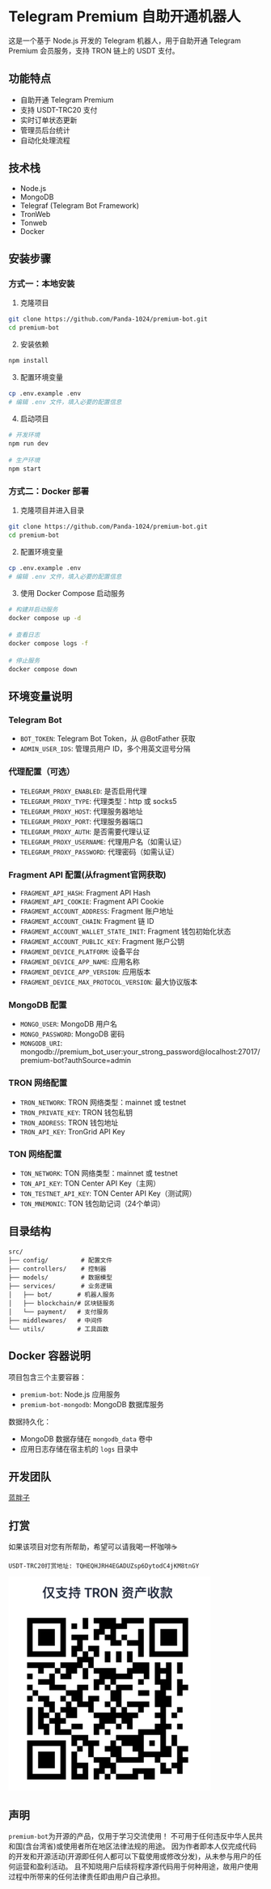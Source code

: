# Telegram Premium 自助开通机器人

这是一个基于 Node.js 开发的 Telegram 机器人，用于自助开通 Telegram Premium 会员服务，支持 TRON 链上的 USDT 支付。

## 功能特点

- 自助开通 Telegram Premium
- 支持 USDT-TRC20 支付
- 实时订单状态更新
- 管理员后台统计
- 自动化处理流程

## 技术栈

- Node.js
- MongoDB
- Telegraf (Telegram Bot Framework)
- TronWeb
- Tonweb
- Docker

## 安装步骤

### 方式一：本地安装

1. 克隆项目
```bash
git clone https://github.com/Panda-1024/premium-bot.git
cd premium-bot
```

2. 安装依赖
```bash
npm install
```

3. 配置环境变量
```bash
cp .env.example .env
# 编辑 .env 文件，填入必要的配置信息
```

4. 启动项目
```bash
# 开发环境
npm run dev

# 生产环境
npm start
```

### 方式二：Docker 部署

1. 克隆项目并进入目录
```bash
git clone https://github.com/Panda-1024/premium-bot.git
cd premium-bot
```

2. 配置环境变量
```bash
cp .env.example .env
# 编辑 .env 文件，填入必要的配置信息
```

3. 使用 Docker Compose 启动服务
```bash
# 构建并启动服务
docker compose up -d

# 查看日志
docker compose logs -f

# 停止服务
docker compose down
```

## 环境变量说明

### Telegram Bot

- `BOT_TOKEN`: Telegram Bot Token，从 @BotFather 获取
- `ADMIN_USER_IDS`: 管理员用户 ID，多个用英文逗号分隔

### 代理配置（可选）

- `TELEGRAM_PROXY_ENABLED`: 是否启用代理
- `TELEGRAM_PROXY_TYPE`: 代理类型：http 或 socks5
- `TELEGRAM_PROXY_HOST`: 代理服务器地址
- `TELEGRAM_PROXY_PORT`: 代理服务器端口
- `TELEGRAM_PROXY_AUTH`: 是否需要代理认证
- `TELEGRAM_PROXY_USERNAME`: 代理用户名（如需认证）
- `TELEGRAM_PROXY_PASSWORD`: 代理密码（如需认证）

### Fragment API 配置(从fragment官网获取)

- `FRAGMENT_API_HASH`: Fragment API Hash
- `FRAGMENT_API_COOKIE`: Fragment API Cookie
- `FRAGMENT_ACCOUNT_ADDRESS`:  Fragment 账户地址
- `FRAGMENT_ACCOUNT_CHAIN`: Fragment 链 ID
- `FRAGMENT_ACCOUNT_WALLET_STATE_INIT`: Fragment 钱包初始化状态
- `FRAGMENT_ACCOUNT_PUBLIC_KEY`: Fragment 账户公钥
- `FRAGMENT_DEVICE_PLATFORM`: 设备平台
- `FRAGMENT_DEVICE_APP_NAME`: 应用名称
- `FRAGMENT_DEVICE_APP_VERSION`: 应用版本
- `FRAGMENT_DEVICE_MAX_PROTOCOL_VERSION`: 最大协议版本

### MongoDB 配置

- `MONGO_USER`: MongoDB 用户名
- `MONGO_PASSWORD`: MongoDB 密码
- `MONGODB_URI`: mongodb://premium_bot_user:your_strong_password@localhost:27017/premium-bot?authSource=admin

### TRON 网络配置

- `TRON_NETWORK`: TRON 网络类型：mainnet 或 testnet
- `TRON_PRIVATE_KEY`: TRON 钱包私钥
- `TRON_ADDRESS`: TRON 钱包地址
- `TRON_API_KEY`: TronGrid API Key

### TON 网络配置

- `TON_NETWORK`: TON 网络类型：mainnet 或 testnet
- `TON_API_KEY`: TON Center API Key（主网）
- `TON_TESTNET_API_KEY`: TON Center API Key（测试网）
- `TON_MNEMONIC`: TON 钱包助记词（24个单词）

## 目录结构

```text
src/
├── config/         # 配置文件
├── controllers/    # 控制器
├── models/         # 数据模型
├── services/       # 业务逻辑
│   ├── bot/       # 机器人服务
│   ├── blockchain/# 区块链服务
│   └── payment/   # 支付服务
├── middlewares/   # 中间件
└── utils/         # 工具函数
```

## Docker 容器说明

项目包含三个主要容器：

- `premium-bot`: Node.js 应用服务
- `premium-bot-mongodb`: MongoDB 数据库服务

数据持久化：

- MongoDB 数据存储在 `mongodb_data` 卷中
- 应用日志存储在宿主机的 `logs` 目录中

## 开发团队

[蓝胖子](https://t.me/lanpanzi)

## 打赏

如果该项目对您有所帮助，希望可以请我喝一杯咖啡☕️

```text
USDT-TRC20打赏地址: TQHEQHJRH4EGADUZsp6DytodC4jKM8tnGY
```
<img src="Wiki/imgs/tron-thanks.png" width = "400" alt="usdt扫码打赏"/>

## 声明

`premium-bot`为开源的产品，仅用于学习交流使用！
不可用于任何违反中华人民共和国(含台湾省)或使用者所在地区法律法规的用途。
因为作者即本人仅完成代码的开发和开源活动(开源即任何人都可以下载使用或修改分发)，从未参与用户的任何运营和盈利活动。
且不知晓用户后续将程序源代码用于何种用途，故用户使用过程中所带来的任何法律责任即由用户自己承担。

